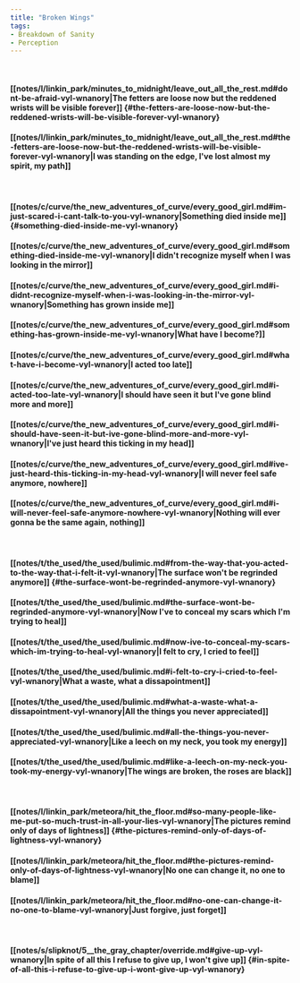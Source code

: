 ```yaml
---
title: "Broken Wings"
tags:
- Breakdown of Sanity
- Perception
---
```

&nbsp;
#### [[notes/l/linkin_park/minutes_to_midnight/leave_out_all_the_rest.md#dont-be-afraid-vyl-wnanory|The fetters are loose now but the reddened wrists will be visible forever]] {#the-fetters-are-loose-now-but-the-reddened-wrists-will-be-visible-forever-vyl-wnanory}
#### [[notes/l/linkin_park/minutes_to_midnight/leave_out_all_the_rest.md#the-fetters-are-loose-now-but-the-reddened-wrists-will-be-visible-forever-vyl-wnanory|I was standing on the edge, I've lost almost my spirit, my path]]
&nbsp;
#### [[notes/c/curve/the_new_adventures_of_curve/every_good_girl.md#im-just-scared-i-cant-talk-to-you-vyl-wnanory|Something died inside me]] {#something-died-inside-me-vyl-wnanory}
#### [[notes/c/curve/the_new_adventures_of_curve/every_good_girl.md#something-died-inside-me-vyl-wnanory|I didn't recognize myself when I was looking in the mirror]]
#### [[notes/c/curve/the_new_adventures_of_curve/every_good_girl.md#i-didnt-recognize-myself-when-i-was-looking-in-the-mirror-vyl-wnanory|Something has grown inside me]]
#### [[notes/c/curve/the_new_adventures_of_curve/every_good_girl.md#something-has-grown-inside-me-vyl-wnanory|What have I become?]]
#### [[notes/c/curve/the_new_adventures_of_curve/every_good_girl.md#what-have-i-become-vyl-wnanory|I acted too late]]
#### [[notes/c/curve/the_new_adventures_of_curve/every_good_girl.md#i-acted-too-late-vyl-wnanory|I should have seen it but I've gone blind more and more]]
#### [[notes/c/curve/the_new_adventures_of_curve/every_good_girl.md#i-should-have-seen-it-but-ive-gone-blind-more-and-more-vyl-wnanory|I've just heard this ticking in my head]]
#### [[notes/c/curve/the_new_adventures_of_curve/every_good_girl.md#ive-just-heard-this-ticking-in-my-head-vyl-wnanory|I will never feel safe anymore, nowhere]]
#### [[notes/c/curve/the_new_adventures_of_curve/every_good_girl.md#i-will-never-feel-safe-anymore-nowhere-vyl-wnanory|Nothing will ever gonna be the same again, nothing]]
&nbsp;
#### [[notes/t/the_used/the_used/bulimic.md#from-the-way-that-you-acted-to-the-way-that-i-felt-it-vyl-wnanory|The surface won't be regrinded anymore]] {#the-surface-wont-be-regrinded-anymore-vyl-wnanory}
#### [[notes/t/the_used/the_used/bulimic.md#the-surface-wont-be-regrinded-anymore-vyl-wnanory|Now I've to conceal my scars which I'm trying to heal]]
#### [[notes/t/the_used/the_used/bulimic.md#now-ive-to-conceal-my-scars-which-im-trying-to-heal-vyl-wnanory|I felt to cry, I cried to feel]]
#### [[notes/t/the_used/the_used/bulimic.md#i-felt-to-cry-i-cried-to-feel-vyl-wnanory|What a waste, what a dissapointment]]
#### [[notes/t/the_used/the_used/bulimic.md#what-a-waste-what-a-dissapointment-vyl-wnanory|All the things you never appreciated]]
#### [[notes/t/the_used/the_used/bulimic.md#all-the-things-you-never-appreciated-vyl-wnanory|Like a leech on my neck, you took my energy]]
#### [[notes/t/the_used/the_used/bulimic.md#like-a-leech-on-my-neck-you-took-my-energy-vyl-wnanory|The wings are broken, the roses are black]]
&nbsp;
#### [[notes/l/linkin_park/meteora/hit_the_floor.md#so-many-people-like-me-put-so-much-trust-in-all-your-lies-vyl-wnanory|The pictures remind only of days of lightness]] {#the-pictures-remind-only-of-days-of-lightness-vyl-wnanory}
#### [[notes/l/linkin_park/meteora/hit_the_floor.md#the-pictures-remind-only-of-days-of-lightness-vyl-wnanory|No one can change it, no one to blame]]
#### [[notes/l/linkin_park/meteora/hit_the_floor.md#no-one-can-change-it-no-one-to-blame-vyl-wnanory|Just forgive, just forget]]
&nbsp;
#### [[notes/s/slipknot/5__the_gray_chapter/override.md#give-up-vyl-wnanory|In spite of all this I refuse to give up, I won't give up]] {#in-spite-of-all-this-i-refuse-to-give-up-i-wont-give-up-vyl-wnanory}
